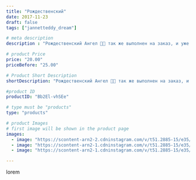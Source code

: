 ```yaml
---
title: "Рождественский"
date: 2017-11-23
draft: false
tags: ["jannetteddy_dream"]

# meta description
description : "Рождественский Ангел 👼🏻 так же выполнен на заказ, и уже уехал в Лондон! #назаказ #лондон #рождественскийангел #ангел #рождество #своимируками #хендмейд #ручнаяр"

# product Price
price: "20.00"
priceBefore: "25.00"

# Product Short Description
shortDescription: "Рождественский Ангел 👼🏻 так же выполнен на заказ, и уже уехал в Лондон! #назаказ #лондон #рождественскийангел #ангел #рождество #своимируками #хендмейд #ручнаяработа #елочка #ангелтильда #ангелручнойработы"

#product ID
productID: "Bb2El-vhSEe"

# type must be "products"
type: "products"

# product Images
# first image will be shown in the product page
images:
  - image: "https://scontent-arn2-2.cdninstagram.com/v/t51.2885-15/e35/23735264_1867654046877992_2061297741862010880_n.jpg?_nc_ht=scontent-arn2-2.cdninstagram.com&_nc_cat=108&_nc_ohc=ijxkKK0CJPcAX9UtQL4&se=7&tp=1&oh=8335b0beb7315d70bc76f1f72f6231ed&oe=605BD698&ig_cache_key=MTY1NDUyODkyMzExNzM0MjM3MQ%3D%3D.2"
  - image: "https://scontent-arn2-1.cdninstagram.com/v/t51.2885-15/e35/23823823_371688023276270_7617223425437728768_n.jpg?_nc_ht=scontent-arn2-1.cdninstagram.com&_nc_cat=102&_nc_ohc=wl4WJJTYJu0AX9NuvbB&se=7&tp=1&oh=72c8689befeb1dc4f92b40a9cd67a5be&oe=605B619C&ig_cache_key=MTY1NDUyOTE0MTc4MzI3MTU4NA%3D%3D.2"
  - image: "https://scontent-arn2-1.cdninstagram.com/v/t51.2885-15/e35/23966842_127862491218846_1452649400835768320_n.jpg?_nc_ht=scontent-arn2-1.cdninstagram.com&_nc_cat=106&_nc_ohc=dgU4qcMdBkYAX_oGIgv&se=7&tp=1&oh=3db654a339fb45b638129602703e4804&oe=6059F70C&ig_cache_key=MTY1NDUyOTE4MDU1NTMwMTM0Mw%3D%3D.2"

---
```

lorem
